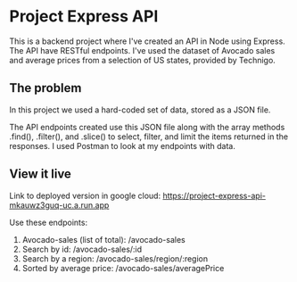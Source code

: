 # Project Express API

This is a backend project where I've created an API in Node using Express. The API have RESTful endpoints. I've used the dataset of Avocado sales and average prices from a selection of US states, provided by Technigo.

## The problem

In this project we used a hard-coded set of data, stored as a JSON file. 

The API endpoints created use this JSON file along with the array methods .find(), .filter(), and .slice() to select, filter, and limit the items returned in the responses. I used Postman to look at my endpoints with data. 

## View it live

Link to deployed version in google cloud: https://project-express-api-mkauwz3guq-uc.a.run.app

Use these endpoints:
1. Avocado-sales (list of total): /avocado-sales
2. Search by id: /avocado-sales/:id
3. Search by a region: /avocado-sales/region/:region
4. Sorted by average price: /avocado-sales/averagePrice